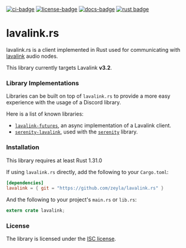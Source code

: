 [![ci-badge][]][ci] [![license-badge][]][license] [![docs-badge][]][docs] [![rust badge]][rust link]

# lavalink.rs

lavalink.rs is a client implemented in Rust used for communicating with
[lavalink] audio nodes.

This library currently targets Lavalink **v3.2**.

### Library Implementations

Libraries can be built on top of `lavalink.rs` to provide a more easy experience
with the usage of a Discord library.

Here is a list of known libraries:

- [`lavalink-futures`], an async implementation of a Lavalink client.
- [`serenity-lavalink`], used with the [`serenity`] library.

### Installation

This library requires at least Rust 1.31.0

If using `lavalink.rs` directly, add the following to your `Cargo.toml`:

```toml
[dependencies]
lavalink = { git = "https://github.com/zeyla/lavalink.rs" }
```

And the following to your project's `main.rs` or `lib.rs`:

```rust
extern crate lavalink;
```

### License

The library is licensed under the [ISC license][license].

[`lavalink-futures`]: https://github.com/zeyla/lavalink-futures
[`serenity`]: https://github.com/serenity-rs/serenity
[`serenity-lavalink`]: https://github.com/serenity-rs/serenity-lavalink
[ci]: https://travis-ci.org/zeyla/lavalink.rs
[ci-badge]: https://img.shields.io/travis/zeyla/lavalink.rs.svg?style=flat-square
[docs]: https://docs.rs/crate/lavalink
[docs-badge]: https://img.shields.io/badge/docs-online-2020ff.svg?style=flat-square
[lavalink]: https://github.com/Frederikam/Lavalink
[license]: https://github.com/serenity-rs/lavalink.rs/blob/master/LICENSE.md
[license]: https://opensource.org/licenses/ISC
[license-badge]: https://img.shields.io/badge/license-ISC-blue.svg?style=flat-square
[rust badge]: https://img.shields.io/badge/rust-1.31.0+-93450a.svg?style=flat-square
[rust link]: hhttps://blog.rust-lang.org/2018/12/06/Rust-1.31-and-rust-2018.html
